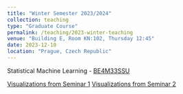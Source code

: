 ```yaml
---
title: "Winter Semester 2023/2024"
collection: teaching
type: "Graduate Course"
permalink: /teaching/2023-winter-teaching
venue: "Building E, Room KN:102, Thursday 12:45"
date: 2023-12-10
location: "Prague, Czech Republic"
---
```


Statistical Machine Learning - [BE4M33SSU](https://cw.fel.cvut.cz/b231/courses/be4m33ssu/start)

[Visualizations from Seminar 1](../files/12_10_2023_SSU_Seminar_Jupyter_Notebook.zip)
[Visualizations from Seminar 2](../files/19_10_2023_SSU_Seminar_Jupyter_Notebook.zip)

